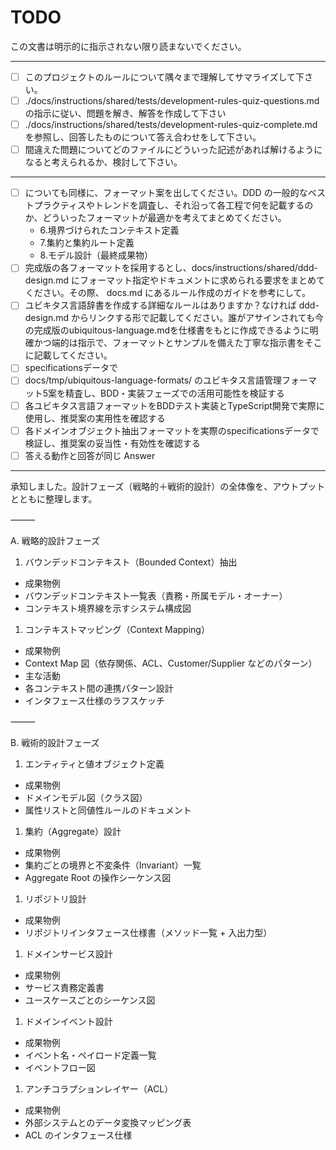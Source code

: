 # TODO

この文書は明示的に指示されない限り読まないでください。

---

- [ ] このプロジェクトのルールについて隅々まで理解してサマライズして下さい。
- [ ] ./docs/instructions/shared/tests/development-rules-quiz-questions.md の指示に従い、問題を解き、解答を作成して下さい
- [ ] ./docs/instructions/shared/tests/development-rules-quiz-complete.md を参照し、回答したものについて答え合わせをして下さい。
- [ ] 間違えた問題についてどのファイルにどういった記述があれば解けるようになると考えられるか、検討して下さい。

---

- [ ] についても同様に、フォーマット案を出してください。DDD の一般的なベストプラクティスやトレンドを調査し、それ沿って各工程で何を記載するのか、どういったフォーマットが最適かを考えてまとめてください。
  - 6.境界づけられたコンテキスト定義
  - 7.集約と集約ルート定義
  - 8.モデル設計（最終成果物）
- [ ] 完成版の各フォーマットを採用するとし、docs/instructions/shared/ddd-design.md にフォーマット指定やドキュメントに求められる要求をまとめてください。その際、 docs.md にあるルール作成のガイドを参考にして。
- [ ] ユビキタス言語辞書を作成する詳細なルールはありますか？なければ ddd-design.md からリンクする形で記載してください。誰がアサインされても今の完成版のubiquitous-language.mdを仕様書をもとに作成できるように明確かつ端的は指示で、フォーマットとサンプルを備えた丁寧な指示書をそこに記載してください。
- [ ] specificationsデータで
- [ ] docs/tmp/ubiquitous-language-formats/ のユビキタス言語管理フォーマット5案を精査し、BDD・実装フェーズでの活用可能性を検証する
- [ ] 各ユビキタス言語フォーマットをBDDテスト実装とTypeScript開発で実際に使用し、推奨案の実用性を確認する
- [ ] 各ドメインオブジェクト抽出フォーマットを実際のspecificationsデータで検証し、推奨案の妥当性・有効性を確認する
- [ ] 答える動作と回答が同じ Answer

---

承知しました。設計フェーズ（戦略的＋戦術的設計）の全体像を、アウトプットとともに整理します。

⸻

A. 戦略的設計フェーズ

1. バウンデッドコンテキスト（Bounded Context）抽出

- 成果物例
- バウンデッドコンテキスト一覧表（責務・所属モデル・オーナー）
- コンテキスト境界線を示すシステム構成図

1. コンテキストマッピング（Context Mapping）

- 成果物例
- Context Map 図（依存関係、ACL、Customer/Supplier などのパターン）
- 主な活動
- 各コンテキスト間の連携パターン設計
- インタフェース仕様のラフスケッチ

⸻

B. 戦術的設計フェーズ

1. エンティティと値オブジェクト定義

- 成果物例
- ドメインモデル図（クラス図）
- 属性リストと同値性ルールのドキュメント

1. 集約（Aggregate）設計

- 成果物例
- 集約ごとの境界と不変条件（Invariant）一覧
- Aggregate Root の操作シーケンス図

1. リポジトリ設計

- 成果物例
- リポジトリインタフェース仕様書（メソッド一覧 + 入出力型）

1. ドメインサービス設計

- 成果物例
- サービス責務定義書
- ユースケースごとのシーケンス図

1. ドメインイベント設計

- 成果物例
- イベント名・ペイロード定義一覧
- イベントフロー図

1. アンチコラプションレイヤー（ACL）

- 成果物例
- 外部システムとのデータ変換マッピング表
- ACL のインタフェース仕様
